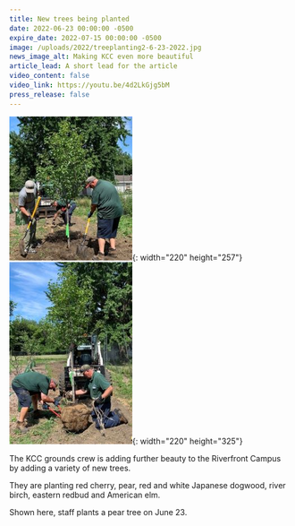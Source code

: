 ```yaml
---
title: New trees being planted
date: 2022-06-23 00:00:00 -0500
expire_date: 2022-07-15 00:00:00 -0500
image: /uploads/2022/treeplanting2-6-23-2022.jpg
news_image_alt: Making KCC even more beautiful
article_lead: A short lead for the article
video_content: false
video_link: https://youtu.be/4d2LkGjg5bM
press_release: false
---
```

![](/uploads/2022/treeplanting2-6-23-2022-220x257.jpg){: width="220" height="257"}&nbsp;![](/uploads/2022/treeplanting6-23-22-220x325.jpg){: width="220" height="325"}

The KCC grounds crew is adding further beauty to the Riverfront Campus by adding a variety of new trees.

They are planting red cherry, pear, red and white Japanese dogwood, river birch, eastern redbud and American elm.

Shown here, staff plants a pear tree on June 23.

&nbsp;

&nbsp;
